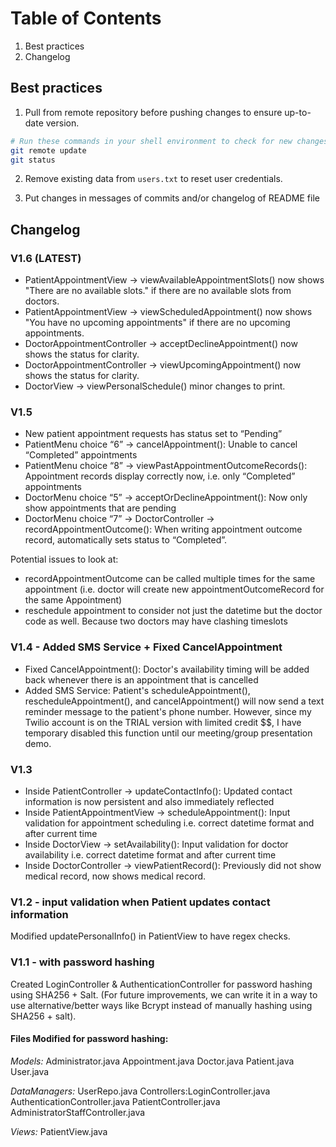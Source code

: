 # Table of Contents
1. Best practices
2. Changelog

## Best practices

1. Pull from remote repository before pushing changes to ensure up-to-date version.
```bash
# Run these commands in your shell environment to check for new changes in remote repository.
git remote update
git status
```

2. Remove existing data from `users.txt` to reset user credentials.

3. Put changes in messages of commits and/or changelog of README file


## Changelog

### V1.6 (LATEST)
- PatientAppointmentView -> viewAvailableAppointmentSlots() now shows "There are no available slots." if there are no available slots from doctors.
- PatientAppointmentView -> viewScheduledAppointment() now shows "You have no upcoming appointments" if there are no upcoming appointments.
- DoctorAppointmentController -> acceptDeclineAppointment() now shows the status for clarity.
- DoctorAppointmentController -> viewUpcomingAppointment() now shows the status for clarity.
- DoctorView -> viewPersonalSchedule() minor changes to print.

### V1.5 
- New patient appointment requests has status set to “Pending” 
- PatientMenu choice “6” -> cancelAppointment(): Unable to cancel “Completed” appointments
- PatientMenu choice “8” -> viewPastAppointmentOutcomeRecords(): Appointment records display correctly now, i.e. only “Completed” appointments
- DoctorMenu choice “5” -> acceptOrDeclineAppointment(): Now only show appointments that are pending
- DoctorMenu choice “7” -> DoctorController -> recordAppointmentOutcome(): When writing appointment outcome record, automatically sets status to “Completed”. 

Potential issues to look at:
- recordAppointmentOutcome can be called multiple times for the same appointment (i.e. doctor will create new appointmentOutcomeRecord for the same Appointment)
- reschedule appointment to consider not just the datetime but the doctor code as well. Because two doctors may have clashing timeslots

### V1.4 - Added SMS Service + Fixed CancelAppointment
- Fixed CancelAppointment(): Doctor's availability timing will be added back whenever there is an appointment that is cancelled
- Added SMS Service: Patient's scheduleAppointment(), rescheduleAppointment(), and cancelAppointment() will now send a text reminder message to the patient's phone number.
 However, since my Twilio account is on the TRIAL version with limited credit $$, I have temporary disabled this function until our meeting/group presentation demo.

### V1.3
- Inside PatientController -> updateContactInfo(): Updated contact information is now persistent and also immediately reflected
- Inside PatientAppointmentView -> scheduleAppointment(): Input validation for appointment scheduling i.e. correct datetime format and after current time
- Inside DoctorView -> setAvailability(): Input validation for doctor availability i.e. correct datetime format and after current time
- Inside DoctorController -> viewPatientRecord(): Previously did not show medical record, now shows medical record.

### V1.2 - input validation when Patient updates contact information
Modified updatePersonalInfo() in PatientView to have regex checks.

### V1.1 - with password hashing
Created LoginController & AuthenticationController for password hashing using SHA256 + Salt.
 (For future improvements, we can write it in a way to use alternative/better ways like Bcrypt instead of manually hashing using SHA256 + salt).

#### Files Modified for password hashing:

_Models:_
Administrator.java
Appointment.java
Doctor.java
Patient.java
User.java

_DataManagers:_
UserRepo.java
Controllers:LoginController.java
AuthenticationController.java
PatientController.java
AdministratorStaffController.java

_Views:_
PatientView.java